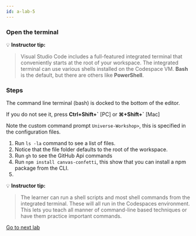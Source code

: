 ```yaml
---
id: a-lab-5
---
```

### Open the terminal

💡 **Instructor tip:**

>Visual Studio Code includes a full-featured integrated terminal that conveniently starts at the root of your workspace. The integrated terminal can use various shells installed on the Codespace VM. **Bash** is the default, but there are others like **PowerShell**.


### Steps

The command line terminal (bash) is docked to the bottom of the editor. 

If you do not see it, press **Ctrl+Shift+\`** [PC] or **⌘+Shift+`** [Mac]
 
Note the custom command prompt `Universe-Workshop>`, this is specified in the configuration files.

1. Run `ls -la` command to see a list of files.
2. Notice that the file folder defaults to the root of the workspace.
3. Run `gh` to see the GitHub Api commands
4. Run `npm install canvas-confetti`, this show that you can install a npm package from the CLI.  
5. 
💡 **Instructor tip:**
> The learner can run a shell scripts and most shell commands from the integrated terminal. These will all run in the Codespaces environment. This lets you teach all manner of command-line based techniques or have them practice important commands.


[Go to next lab ](../walt/lab-6.html)
